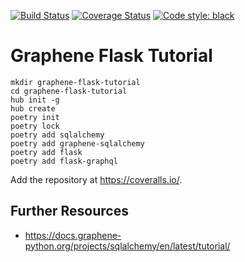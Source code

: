 [![Build Status](https://img.shields.io/travis/cjolowicz/graphene-flask-tutorial.svg?style=flat-square)](https://travis-ci.org/cjolowicz/graphene-flask-tutorial)
[![Coverage Status](https://img.shields.io/coveralls/cjolowicz/graphene-flask-tutorial.svg?style=flat-square)](https://coveralls.io/github/cjolowicz/graphene-flask-tutorial?branch=master)
[![Code style: black](https://img.shields.io/badge/code%20style-black-000000.svg?style=flat-square)](https://github.com/ambv/black)

# Graphene Flask Tutorial

```shell
mkdir graphene-flask-tutorial
cd graphene-flask-tutorial
hub init -g
hub create
poetry init
poetry lock
poetry add sqlalchemy
poetry add graphene-sqlalchemy
poetry add flask
poetry add flask-graphql
```

Add the repository at https://coveralls.io/.

## Further Resources

- https://docs.graphene-python.org/projects/sqlalchemy/en/latest/tutorial/
